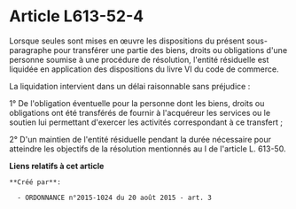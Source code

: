 # Article L613-52-4

Lorsque seules sont mises en œuvre les dispositions du présent sous-paragraphe pour transférer une partie des biens, droits
ou obligations d'une personne soumise à une procédure de résolution, l'entité résiduelle est liquidée en application des
dispositions du livre VI du code de commerce. 

La liquidation intervient dans un délai raisonnable sans préjudice : 

1° De l'obligation éventuelle pour la personne dont les biens, droits ou obligations ont été transférés de fournir à
l'acquéreur les services ou le soutien lui permettant d'exercer les activités correspondant à ce transfert ; 

2° D'un maintien de l'entité résiduelle pendant la durée nécessaire pour atteindre les objectifs de la résolution mentionnés
au I de l'article L. 613-50.

**Liens relatifs à cet article**

	**Créé par**:

	  - ORDONNANCE n°2015-1024 du 20 août 2015 - art. 3
